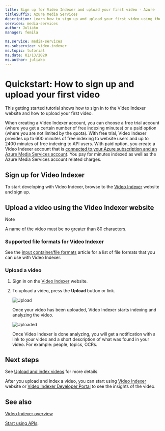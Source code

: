 ```yaml
---
title: Sign up for Video Indexer and upload your first video - Azure
titleSuffix: Azure Media Services
description: Learn how to sign up and upload your first video using the Video Indexer portal.
services: media-services
author: Juliako
manager: femila

ms.service: media-services
ms.subservice: video-indexer
ms.topic: tutorial
ms.date: 01/13/2020
ms.author: juliako
---
```


# Quickstart: How to sign up and upload your first video

This getting started tutorial shows how to sign in to the Video Indexer website and how to upload your first video.

When creating a Video Indexer account, you can choose a free trial account (where you get a certain number of free indexing minutes) or a paid option (where you are not limited by the quota). With free trial, Video Indexer provides up to 600 minutes of free indexing to website users and up to 2400 minutes of free indexing to API users. With paid option, you create a Video Indexer account that is [connected to your Azure subscription and an Azure Media Services account](connect-to-azure.md). You pay for minutes indexed as well as the Azure Media Services account related charges. 

## Sign up for Video Indexer

To start developing with Video Indexer, browse to the [Video Indexer](https://www.videoindexer.com) website and sign up.

## Upload a video using the Video Indexer website

> [!NOTE]
> A name of the video must be no greater than 80 characters.

### Supported file formats for Video Indexer

See the [input container/file formats](../latest/media-encoder-standard-formats.md#input-containerfile-formats) article for a list of file formats that you can use with Video Indexer.

### Upload a video

1. Sign in on the [Video Indexer](https://www.videoindexer.ai/) website.
2. To upload a video, press the **Upload** button or link.

    ![Upload](./media/video-indexer-get-started/video-indexer-upload.png)

    Once your video has been uploaded, Video Indexer starts indexing and analyzing the video.

    ![Uploaded](./media/video-indexer-get-started/video-indexer-uploaded.png) 

    Once Video Indexer is done analyzing, you will get a notification with a link to your video and a short description of what was found in your video. For example: people, topics, OCRs.

## Next steps

See [Upload and index videos](upload-index-videos.md) for more details.

After you upload and index a video, you can start using [Video Indexer](video-indexer-view-edit.md) website or [Video Indexer Developer Portal](video-indexer-use-apis.md) to see the insights of the video. 

## See also

[Video Indexer overview](video-indexer-overview.md)

[Start using APIs](video-indexer-use-apis.md).

